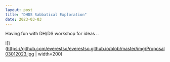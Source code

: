 ```yaml
---
layout: post
title: "DHDS Sabbatical Exploration"
date: 2023-03-03
---
```


Having fun with DH/DS workshop for ideas ..

![](https://github.com/everestso/everestso.github.io/blob/master/img/Proposal03012023.jpg | width=200)  
